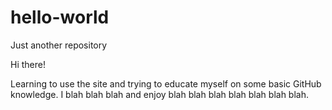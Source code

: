 # hello-world
Just another repository

Hi there!

Learning to use the site and trying to educate myself on some basic GitHub knowledge.
I blah blah blah and enjoy blah blah blah blah blah blah blah. 
